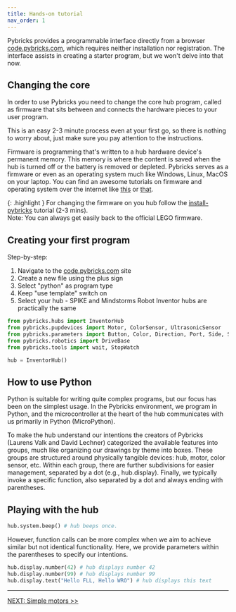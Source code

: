 ```yaml
---
title: Hands-on tutorial
nav_order: 1
---
```


Pybricks provides a programmable interface directly from a browser [code.pybricks.com](http://code.pybricks.com), which requires neither installation nor registration. The interface assists in creating a starter program, but we won't delve into that now.

## Changing the core

In order to use Pybricks you need to change the core hub program, called as firmware that sits between and connects the hardware pieces to your user program.

This is an easy 2-3 minute process even at your first go, so there is nothing to worry about, just make sure you pay attention to the instructions.

Firmware is programming that's written to a hub hardware device's permanent memory. This memory is where the content is saved when the hub is turned off or the battery is removed or depleted. Pybricks serves as a firmware or even as an operating system much like Windows, Linux, MacOS on your laptop.
You can find an awesome tutorials on firmware and operating system over the internet like [this](https://www.techtarget.com/whatis/definition/firmware) or [that](https://en.wikipedia.org/wiki/Firmware).

{: .highlight }
For changing the firmware on you hub follow the [install-pybricks](https://pybricks.com/learn/getting-started/install-pybricks) tutorial (2-3 mins).\
Note: You can always get easily back to the official LEGO firmware.

## Creating your first program

Step-by-step:
1. Navigate to the [code.pybricks.com](http://code.pybricks.com) site
2. Create a new file using the plus sign
3. Select "python" as program type
4. Keep "use template" switch on
5. Select your hub - SPIKE and Mindstorms Robot Inventor hubs are practically the same

```python
from pybricks.hubs import InventorHub
from pybricks.pupdevices import Motor, ColorSensor, UltrasonicSensor
from pybricks.parameters import Button, Color, Direction, Port, Side, Stop
from pybricks.robotics import DriveBase
from pybricks.tools import wait, StopWatch

hub = InventorHub()
```

## How to use Python

Python is suitable for writing quite complex programs, but our focus has been on the simplest usage. In the Pybricks environment, we program in Python, and the microcontroller at the heart of the hub communicates with us primarily in Python (MicroPython).

To make the hub understand our intentions the creators of Pybricks (Laurens Valk and David Lechner) categorized the available features into groups, much like organizing our drawings by theme into boxes. These groups are structured around physically tangible devices: hub, motor, color sensor, etc. Within each group, there are further subdivisions for easier management, separated by a dot (e.g., hub.display). Finally, we typically invoke a specific function, also separated by a dot and always ending with parentheses.

## Playing with the hub

```python
hub.system.beep() # hub beeps once.
```

However, function calls can be more complex when we aim to achieve similar but not identical functionality. Here, we provide parameters within the parentheses to specify our intentions.

```python
hub.display.number(42) # hub displays number 42
hub.display.number(99) # hub displays number 99
hub.display.text("Hello FLL, Hello WRO") # hub displays this text
```


---
[NEXT: Simple motors >>](2_motors.md)